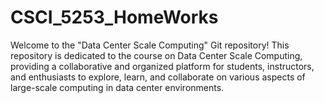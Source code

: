 # CSCI_5253_HomeWorks
Welcome to the "Data Center Scale Computing" Git repository! This repository is dedicated to the course on Data Center Scale Computing, providing a collaborative and organized platform for students, instructors, and enthusiasts to explore, learn, and collaborate on various aspects of large-scale computing in data center environments.

